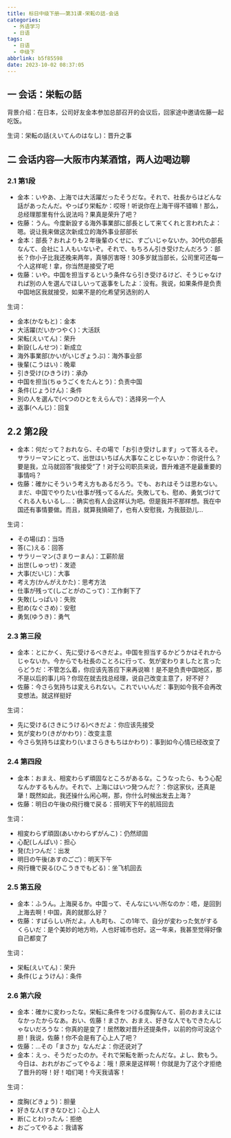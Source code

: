 ```yaml
---
title: 标日中级下册——第31课-栄転の話-会话
categories:
  - 外语学习
  - 日语
tags:
  - 日语
  - 中级下
abbrlink: b5f85598
date: 2023-10-02 08:37:05
---
```

## 一 会话：栄転の話

背景介绍：在日本，公司好友金本参加总部召开的会议后，回家途中邀请佐藤一起吃饭。

<!--more-->

生词：栄転の話(えいてんのはなし)：晋升之事

## 二 会话内容—大阪市内某酒馆，两人边喝边聊

### 2.1 第1段

* 金本：いやあ、上海では大活躍だったそうだな。それで、社長からはどんな話があったんだ。やっぱり栄転か：哎呀！听说你在上海干得不错嘛！那么，总经理那里有什么说法吗？果真是荣升了吧？
* 佐藤：うん。今度新設する海外事業部に部長として来てくれと言われたよ：嗯。说让我来做这次新成立的海外事业部部长
* 金本：部長？おれよりも２年後輩のくせに、すごいじゃないか。30代の部長なんて、会社に１人もいないぞ。それで、もちろん引き受けたんだろう：部长？你小子比我还晚来两年，真够厉害呀！30多岁就当部长，公司里可还每一个人这样呢！拿，你当然是接受了吧
* 佐藤：いや。中国を担当するという条件なら引き受けるけど、そうじゃなければ別の人を選んでほしいって返事をしたよ：没有。我说，如果条件是负责中国地区我就接受，如果不是的化希望另选别的人

生词：

* 金本(かなもと)：金本
* 大活躍(だいかつやく)：大活跃
* 栄転(えいてん)：荣升
* 新設(しんせつ)：新成立
* 海外事業部(かいがいじぎょうぶ)：海外事业部
* 後輩(こうはい)：晚辈
* 引き受け(ひきうけ)：承办
* 中国を担当(ちゅうごくをたんとう)：负责中国
* 条件(じょうけん)：条件
* 別の人を選んで(べつのひとをえらんで)：选择另一个人
* 返事(へんじ)：回复

## 2.2 第2段

* 金本：何だって？おれなら、その場で「お引き受けします」って答えるぞ。サラリーマンにとって、出世はいちばん大事なことじゃないか：你说什么？要是我，立马就回答“我接受”了！对于公司职员来说，晋升难道不是最重要的事情吗？
* 佐藤：確かにそういう考え方もあるだろう。でも、おれはそうは思わない。まだ、中国でやりたい仕事が残ってるんだ。失敗しても、慰め、勇気づけてくれる人もいるし...：确实也有人会这样认为吧。但是我并不那样想。我在中国还有事情要做。而且，就算我搞砸了，也有人安慰我，为我鼓劲儿...

生词：

* その場(ば)：当场
* 答(こ)える：回答
* サラリーマン(さまりーまん)：工薪阶层
* 出世(しゅっせ)：发迹
* 大事(だいじ)：大事
* 考え方(かんがえかた)：思考方法
* 仕事が残って(しごとがのこって)：工作剩下了
* 失敗(しっぱい)：失败
* 慰め(なぐさめ)：安慰
* 勇気(ゆうき)：勇气

### 2.3 第三段

* 金本：とにかく、先に受けるべきだよ。中国を担当するかどうかはそれからじゃないか。今からでも社長のことろに行って、気が変わりましたと言ったらどうだ：不管怎么着，你应该先答应下来再说嘛！是不是负责中国地区，那不是以后的事儿吗？你现在就去找总经理，说自己改变主意了，好不好？
* 佐藤：今さら気持ちは変えられない。これでいいんだ：事到如今我不会再改变想法。就这样挺好

生词：

* 先に受ける(さきにうける)べきだよ：你应该先接受
* 気が変わり(きがかわり)：改变主意
* 今さら気持ちは変わり(いまさらきもちはかわり)：事到如今心情已经改变了

### 2.4 第四段

* 金本：おまえ、相変わらず頑固なところがあるな。こうなったら、もう心配なんかするもんか。それで、上海にはいつ発つんだ？：你这家伙，还真是犟！既然如此，我还操什么闲心啊，那，你什么时候出发去上海？
* 佐藤：明日の午後の飛行機で戻る：搭明天下午的航班回去

生词：

* 相変わらず頑固(あいかわらずがんこ)：仍然顽固
* 心配(しんぱい)：担心
* 発(た)つんだ：出发
* 明日の午後(あすのごご)：明天下午
* 飛行機で戻る(ひこうきでもどる)：坐飞机回去

### 2.5 第五段

* 金本：ふうん。上海戻るか。中国って、そんなにいい所なのか：唔，是回到上海去啊！中国，真的就那么好？
* 佐藤：すばらしい所だよ。人も町も、この1年で、自分が変わった気がするくらいだ：是个美妙的地方哟，人也好城市也好。这一年来，我甚至觉得好像自己都变了

生词：

* 栄転(えいてん)：荣升
* 条件(じょうけん)：条件

### 2.6 第六段

* 金本：確かに変わったな。栄転に条件をつける度胸なんて、前のおまえにはなかったからなあ。おい、佐藤！まさか、おまえ、好きな人でもできたんじゃないだろうな：你真的是变了！居然敢对晋升还提条件，以前的你可没这个胆！我说，佐藤！你不会是有了心上人了吧？
* 佐藤：…その「まさか」なんだよ：你还说对了
* 金本：えっ、そうだったのか。それで栄転を断ったんだな。よし、飲もう。今日は、おれがおごってやるよ：哦！原来是这样啊！你就是为了这个才拒绝了晋升的呀！好！咱们喝！今天我请客！

生词：

* 度胸(どきょう)：胆量
* 好きな人(すきなひと)：心上人
* 断(ことわ)ったん：拒绝
* おごってやるよ：我请客